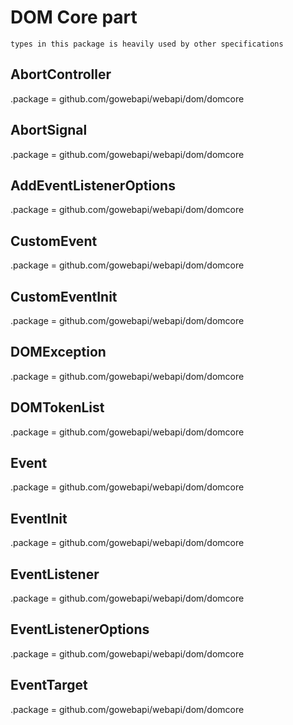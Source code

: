 # DOM Core part

    types in this package is heavily used by other specifications

## AbortController

.package = github.com/gowebapi/webapi/dom/domcore

## AbortSignal

.package = github.com/gowebapi/webapi/dom/domcore

## AddEventListenerOptions

.package = github.com/gowebapi/webapi/dom/domcore

## CustomEvent

.package = github.com/gowebapi/webapi/dom/domcore

## CustomEventInit

.package = github.com/gowebapi/webapi/dom/domcore

## DOMException

.package = github.com/gowebapi/webapi/dom/domcore

## DOMTokenList

.package = github.com/gowebapi/webapi/dom/domcore

## Event

.package = github.com/gowebapi/webapi/dom/domcore

## EventInit

.package = github.com/gowebapi/webapi/dom/domcore

## EventListener

.package = github.com/gowebapi/webapi/dom/domcore

## EventListenerOptions

.package = github.com/gowebapi/webapi/dom/domcore

## EventTarget

.package = github.com/gowebapi/webapi/dom/domcore
